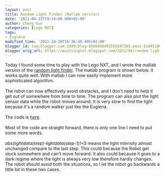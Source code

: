```yaml
---
layout: post
title: Random Light Finder (Matlab version)
date: '2011-04-23T19:24:00.000+02:00'
author: Cheng Guo
categories: [Lego NXT]
tags:
- Euglena
modified_time: '2011-10-20T16:36:49.495+02:00'
blogger_id: tag:blogger.com,1999:blog-8508490992555187365.post-6144518669151500000
blogger_orig_url: https://evolvingnxt.blogspot.com/2011/04/random-light-finder-matlab-version.html
---
```


Today I found some time to play with the Lego NXT, and I wrote the matlab version of the <a href="http://evolvingnxt.blogspot.com/2010/10/random-walker-v3.html" target="_blank">random light finder</a>. The matlab program is shown below. It works quite well. With matlab I can now easily implement more sophisticated algorithm.<br />
<br />
The robot can now effectively avoid obstacles, and I don't need to help it get out of somewhere from time to time. The program can also plot the light sensor data while the robot moves around. It is very slow to find the light because it's a random walker just like the Euglena.<br />
<br />
The code is <a href="http://code.google.com/p/evolvingnxt/source/browse/euglena/random.m">here</a>.<br />
<br />
Most of the code are straight forward, there is only one line I need to put some more words.<br />
<br />
<em>abs(lightdata(step)-lightdata(step-1))&lt;5 </em>means the light intensity almost unchanged compare to the last step. This could because the Robot get stuck somewhere and can't move forward. It also could because it goes to a dark regime where the light is always very low therefore hardly changes. The robot should avoid both the situations, so I let the robot go backwards a little bit in these two cases.<br />
<br />
<em><br /></em>